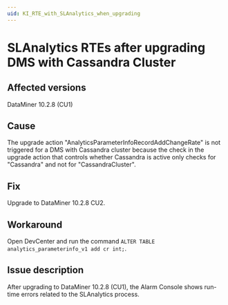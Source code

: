 ```yaml
---
uid: KI_RTE_with_SLAnalytics_when_upgrading
---
```


# SLAnalytics RTEs after upgrading DMS with Cassandra Cluster

## Affected versions

DataMiner 10.2.8 (CU1)

## Cause

The upgrade action "AnalyticsParameterInfoRecordAddChangeRate" is not triggered for a DMS with Cassandra cluster because the check in the upgrade action that controls whether Cassandra is active only checks for "Cassandra" and not for "CassandraCluster".

## Fix

Upgrade to DataMiner 10.2.8 CU2.

## Workaround

Open DevCenter and run the command `ALTER TABLE analytics_parameterinfo_v1 add cr int;`.  

## Issue description

After upgrading to DataMiner 10.2.8 (CU1), the Alarm Console shows run-time errors related to the SLAnalytics process.
